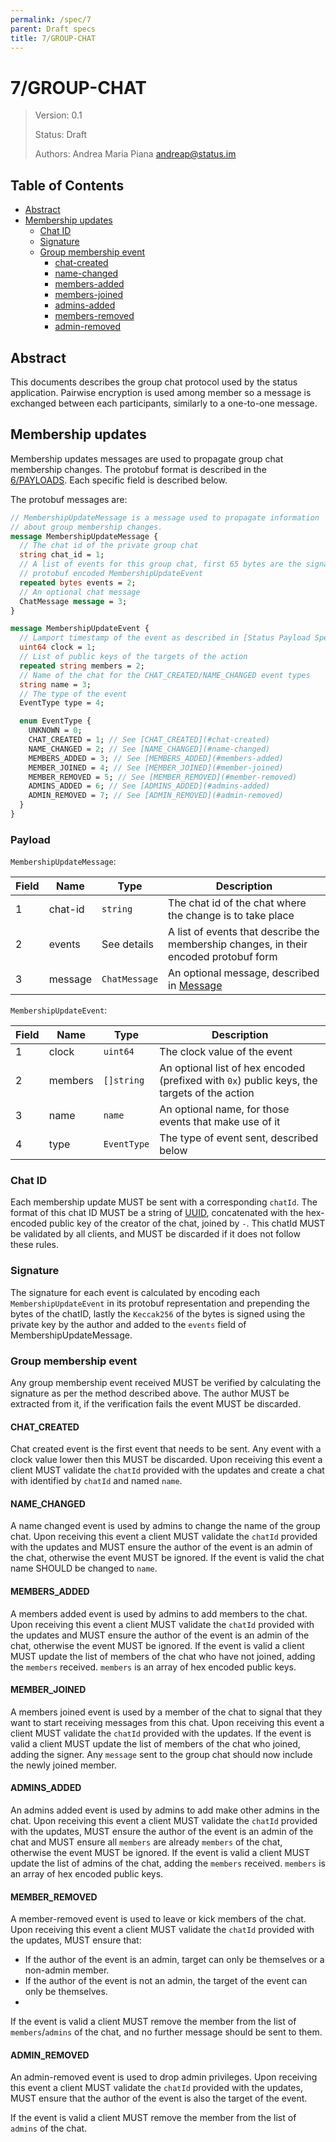 ```yaml
---
permalink: /spec/7
parent: Draft specs
title: 7/GROUP-CHAT
---
```


# 7/GROUP-CHAT

> Version: 0.1
>
> Status: Draft
>
> Authors: Andrea Maria Piana <andreap@status.im>
>

## Table of Contents

- [Abstract](#abstract)
- [Membership updates](#membership-updates)
  - [Chat ID](#chat-id)
  - [Signature](#signature)
  - [Group membership event](#group-membership-event)
    - [chat-created](#chat_created)
    - [name-changed](#name_changed)
    - [members-added](#members_added)
    - [members-joined](#member_joined)
    - [admins-added](#admins_added)
    - [members-removed](#member_removed)
    - [admin-removed](#admin_removed)


## Abstract

This documents describes the group chat protocol used by the status application. Pairwise encryption is used among member so a message is exchanged between each participants, similarly to a one-to-one message.

## Membership updates

Membership updates messages are used to propagate group chat membership changes. The protobuf format is described in the [6/PAYLOADS](https://specs.status.im/spec/6). Each specific field is described below.

The protobuf messages are:

```protobuf
// MembershipUpdateMessage is a message used to propagate information
// about group membership changes.
message MembershipUpdateMessage {
  // The chat id of the private group chat
  string chat_id = 1;
  // A list of events for this group chat, first 65 bytes are the signature, then is a 
  // protobuf encoded MembershipUpdateEvent
  repeated bytes events = 2;
  // An optional chat message
  ChatMessage message = 3;
}

message MembershipUpdateEvent {
  // Lamport timestamp of the event as described in [Status Payload Specs](status-payload-specs.md#clock-vs-timestamp-and-message-ordering)
  uint64 clock = 1;
  // List of public keys of the targets of the action
  repeated string members = 2;
  // Name of the chat for the CHAT_CREATED/NAME_CHANGED event types
  string name = 3;
  // The type of the event
  EventType type = 4;

  enum EventType {
    UNKNOWN = 0;
    CHAT_CREATED = 1; // See [CHAT_CREATED](#chat-created)
    NAME_CHANGED = 2; // See [NAME_CHANGED](#name-changed)
    MEMBERS_ADDED = 3; // See [MEMBERS_ADDED](#members-added)
    MEMBER_JOINED = 4; // See [MEMBER_JOINED](#member-joined)
    MEMBER_REMOVED = 5; // See [MEMBER_REMOVED](#member-removed)
    ADMINS_ADDED = 6; // See [ADMINS_ADDED](#admins-added)
    ADMIN_REMOVED = 7; // See [ADMIN_REMOVED](#admin-removed)
  }
}
```

### Payload

`MembershipUpdateMessage`:

| Field | Name | Type | Description |
| ----- | ---- | ---- | ---- |
| 1 | chat-id | `string` | The chat id of the chat where the change is to take place |
| 2 | events | See details | A list of events that describe the membership changes, in their encoded protobuf form |
| 3 | message | `ChatMessage` | An optional message, described in [Message](./6-payloads.md#message) |

`MembershipUpdateEvent`:

| Field | Name | Type | Description |
| ----- | ---- | ---- | ---- |
| 1 | clock | `uint64` | The clock value of the event |
| 2 | members | `[]string` | An optional list of hex encoded (prefixed with `0x`) public keys, the targets of the action |
| 3 | name | `name` | An optional name, for those events that make use of it |
| 4 | type | `EventType` | The type of event sent, described below |


### Chat ID

Each membership update MUST be sent with a corresponding `chatId`. 
The format of this chat ID MUST be a string of [UUID](https://tools.ietf.org/html/rfc4122 ), concatenated with the hex-encoded public key of the creator of the chat, joined by `-`. This chatId MUST be validated by all clients, and MUST be discarded if it does not follow these rules.

### Signature

The signature for each event is calculated by encoding each `MembershipUpdateEvent` in its protobuf representation and prepending the bytes of the chatID, lastly the `Keccak256` of the bytes is signed using the private key by the author and added to the `events` field of MembershipUpdateMessage.
      
### Group membership event

Any group membership event received MUST be verified by calculating the signature as per the method described above. 
The author MUST be extracted from it, if the verification fails the event MUST be discarded.

#### CHAT_CREATED

Chat created event is the first event that needs to be sent. Any event with a clock value lower then this MUST be discarded.
Upon receiving this event a client MUST validate the `chatId` provided with the updates and create a chat with identified by `chatId` and named `name`.

#### NAME_CHANGED

A name changed event is used by admins to change the name of the group chat.
Upon receiving this event a client MUST validate the `chatId` provided with the updates and MUST ensure the author of the event is an admin of the chat, otherwise the event MUST be ignored.
If the event is valid the chat name SHOULD be changed to `name`.

#### MEMBERS_ADDED

A members added event is used by admins to add members to the chat.
Upon receiving this event a client MUST validate the `chatId` provided with the updates and MUST ensure the author of the event is an admin of the chat, otherwise the event MUST be ignored.
If the event is valid a client MUST update the list of members of the chat who have not joined, adding the `members` received.
`members` is an array of hex encoded public keys.

#### MEMBER_JOINED

A members joined event is used by a member of the chat to signal that they want to start receiving messages from this chat.
Upon receiving this event a client MUST validate the `chatId` provided with the updates.
If the event is valid a client MUST update the list of members of the chat who joined, adding the signer. Any `message` sent to the group chat should now include the newly joined member.

#### ADMINS_ADDED

An admins added event is used by admins to add make other admins in the chat.
Upon receiving this event a client MUST validate the `chatId` provided with the updates, MUST ensure the author of the event is an admin of the chat and MUST ensure all `members` are already `members` of the chat, otherwise the event MUST be ignored.
If the event is valid a client MUST update the list of admins of the chat, adding the `members` received.
`members` is an array of hex encoded public keys.

#### MEMBER_REMOVED

A member-removed event is used to leave or kick members of the chat.
Upon receiving this event a client MUST validate the `chatId` provided with the updates, MUST ensure that:
- If the author of the event is an admin, target can only be themselves or a non-admin member.
- If the author of the event is not an admin, the target of the event can only be themselves.
-
If the event is valid a client MUST remove the member from the list of `members`/`admins` of the chat, and no further message should be sent to them.

#### ADMIN_REMOVED

An admin-removed event is used to drop admin privileges.
Upon receiving this event a client MUST validate the `chatId` provided with the updates, MUST ensure that the author of the event is also the target of the event.

If the event is valid a client MUST remove the member from the list of `admins` of the chat.
